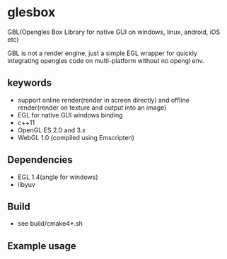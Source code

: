 glesbox
====

  GBL(Opengles Box Library for native GUI on windows, linux, android, iOS etc)
  
  GBL is not a render engine, just a simple EGL wrapper for quickly integrating opengles code on multi-platform without no opengl env.

## keywords
 - support online render(render in screen directly) and offline render(render on texture and output into an image)
 - EGL for native GUI windows binding
 - c++11
 - OpenGL ES 2.0 and 3.x
 - WebGL 1.0 (compiled using Emscripten)

## Dependencies
 - EGL 1.4(angle for windows)
 - libyuv

## Build
 - see build/cmake4*.sh

## Example usage
    

